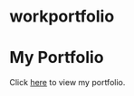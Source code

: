 # workportfolio
# My Portfolio

Click [here]({{https://github.com/ogeroderrick/workportfolio/blob/main/OGERO-DERRICK-SAMPLE-OF-WORK-PORTFOLIO.pdf}}) to view my portfolio.
